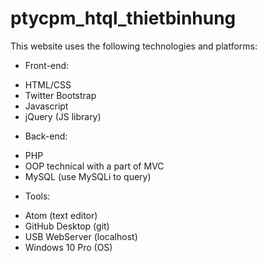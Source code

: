 # ptycpm_htql_thietbinhung
This website uses the following technologies and platforms:
* Front-end: 
- HTML/CSS
- Twitter Bootstrap
- Javascript
- jQuery (JS library)
* Back-end:
- PHP
- OOP technical with a part of MVC 
- MySQL (use MySQLi to query)
* Tools:
- Atom (text editor)
- GitHub Desktop (git)
- USB WebServer (localhost)
- Windows 10 Pro (OS)
